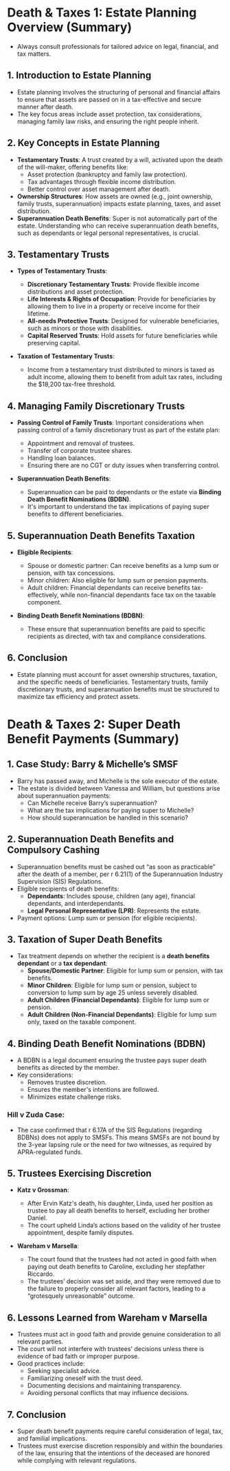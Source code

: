 # Death & Taxes 1: Estate Planning Overview (Summary)
- Always consult professionals for tailored advice on legal, financial, and tax matters.

## 1. Introduction to Estate Planning
- Estate planning involves the structuring of personal and financial affairs to ensure that assets are passed on in a tax-effective and secure manner after death.
- The key focus areas include asset protection, tax considerations, managing family law risks, and ensuring the right people inherit.

## 2. Key Concepts in Estate Planning
- **Testamentary Trusts**: A trust created by a will, activated upon the death of the will-maker, offering benefits like:
  - Asset protection (bankruptcy and family law protection).
  - Tax advantages through flexible income distribution.
  - Better control over asset management after death.
- **Ownership Structures**: How assets are owned (e.g., joint ownership, family trusts, superannuation) impacts estate planning, taxes, and asset distribution.
- **Superannuation Death Benefits**: Super is not automatically part of the estate. Understanding who can receive superannuation death benefits, such as dependants or legal personal representatives, is crucial.

## 3. Testamentary Trusts
- **Types of Testamentary Trusts**:
  - **Discretionary Testamentary Trusts**: Provide flexible income distributions and asset protection.
  - **Life Interests & Rights of Occupation**: Provide for beneficiaries by allowing them to live in a property or receive income for their lifetime.
  - **All-needs Protective Trusts**: Designed for vulnerable beneficiaries, such as minors or those with disabilities.
  - **Capital Reserved Trusts**: Hold assets for future beneficiaries while preserving capital.
  
- **Taxation of Testamentary Trusts**:
  - Income from a testamentary trust distributed to minors is taxed as adult income, allowing them to benefit from adult tax rates, including the $18,200 tax-free threshold.

## 4. Managing Family Discretionary Trusts
- **Passing Control of Family Trusts**: Important considerations when passing control of a family discretionary trust as part of the estate plan:
  - Appointment and removal of trustees.
  - Transfer of corporate trustee shares.
  - Handling loan balances.
  - Ensuring there are no CGT or duty issues when transferring control.
  
- **Superannuation Death Benefits**:
  - Superannuation can be paid to dependants or the estate via **Binding Death Benefit Nominations (BDBN)**.
  - It's important to understand the tax implications of paying super benefits to different beneficiaries.

## 5. Superannuation Death Benefits Taxation
- **Eligible Recipients**:
  - Spouse or domestic partner: Can receive benefits as a lump sum or pension, with tax concessions.
  - Minor children: Also eligible for lump sum or pension payments.
  - Adult children: Financial dependants can receive benefits tax-effectively, while non-financial dependants face tax on the taxable component.

- **Binding Death Benefit Nominations (BDBN)**:
  - These ensure that superannuation benefits are paid to specific recipients as directed, with tax and compliance considerations.

## 6. Conclusion
- Estate planning must account for asset ownership structures, taxation, and the specific needs of beneficiaries. Testamentary trusts, family discretionary trusts, and superannuation benefits must be structured to maximize tax efficiency and protect assets.
  
# Death & Taxes 2: Super Death Benefit Payments (Summary)

## 1. Case Study: Barry & Michelle’s SMSF
- Barry has passed away, and Michelle is the sole executor of the estate.
- The estate is divided between Vanessa and William, but questions arise about superannuation payments:
  - Can Michelle receive Barry’s superannuation?
  - What are the tax implications for paying super to Michelle?
  - How should superannuation be handled in this scenario?

## 2. Superannuation Death Benefits and Compulsory Cashing
- Superannuation benefits must be cashed out “as soon as practicable” after the death of a member, per r 6.21(1) of the Superannuation Industry Supervision (SIS) Regulations.
- Eligible recipients of death benefits:
  - **Dependants**: Includes spouse, children (any age), financial dependants, and interdependants.
  - **Legal Personal Representative (LPR)**: Represents the estate.
- Payment options: Lump sum or pension (for eligible recipients).

## 3. Taxation of Super Death Benefits
- Tax treatment depends on whether the recipient is a **death benefits dependant** or a **tax dependant**:
  - **Spouse/Domestic Partner**: Eligible for lump sum or pension, with tax benefits.
  - **Minor Children**: Eligible for lump sum or pension, subject to conversion to lump sum by age 25 unless severely disabled.
  - **Adult Children (Financial Dependants)**: Eligible for lump sum or pension.
  - **Adult Children (Non-Financial Dependants)**: Eligible for lump sum only, taxed on the taxable component.

## 4. Binding Death Benefit Nominations (BDBN)
- A BDBN is a legal document ensuring the trustee pays super death benefits as directed by the member.
- Key considerations:
  - Removes trustee discretion.
  - Ensures the member's intentions are followed.
  - Minimizes estate challenge risks.
  
### Hill v Zuda Case:
- The case confirmed that r 6.17A of the SIS Regulations (regarding BDBNs) does not apply to SMSFs. This means SMSFs are not bound by the 3-year lapsing rule or the need for two witnesses, as required by APRA-regulated funds.

## 5. Trustees Exercising Discretion
- **Katz v Grossman**:
  - After Ervin Katz's death, his daughter, Linda, used her position as trustee to pay all death benefits to herself, excluding her brother Daniel.
  - The court upheld Linda’s actions based on the validity of her trustee appointment, despite family disputes.
  
- **Wareham v Marsella**:
  - The court found that the trustees had not acted in good faith when paying out death benefits to Caroline, excluding her stepfather Riccardo.
  - The trustees’ decision was set aside, and they were removed due to the failure to properly consider all relevant factors, leading to a “grotesquely unreasonable” outcome.

## 6. Lessons Learned from Wareham v Marsella
- Trustees must act in good faith and provide genuine consideration to all relevant parties.
- The court will not interfere with trustees' decisions unless there is evidence of bad faith or improper purpose.
- Good practices include:
  - Seeking specialist advice.
  - Familiarizing oneself with the trust deed.
  - Documenting decisions and maintaining transparency.
  - Avoiding personal conflicts that may influence decisions.

## 7. Conclusion
- Super death benefit payments require careful consideration of legal, tax, and familial implications.
- Trustees must exercise discretion responsibly and within the boundaries of the law, ensuring that the intentions of the deceased are honored while complying with relevant regulations.


